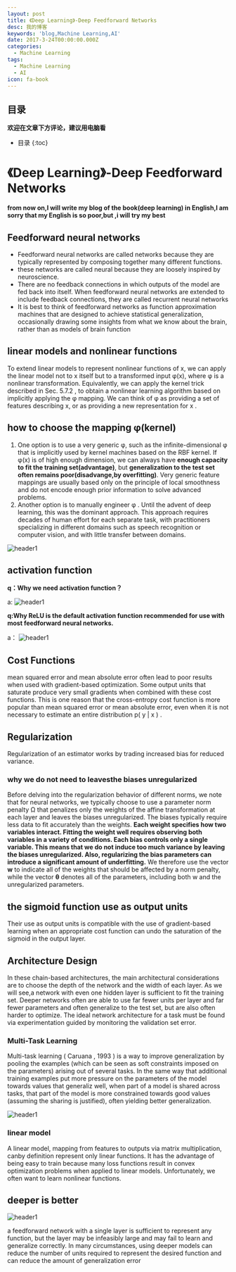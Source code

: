 ```yaml
---
layout: post
title: 《Deep Learning》-Deep Feedforward Networks
desc: 我的博客
keywords: 'blog,Machine Learning,AI'
date: 2017-3-24T00:00:00.000Z
categories:
  - Machine Learning
tags:
  - Machine Learning
  - AI
icon: fa-book
---
```



## 目录
**欢迎在文章下方评论，建议用电脑看**

* 目录
{:toc}

# 《Deep Learning》-Deep Feedforward Networks

**from now on,I will write my blog of the book(deep learning)  in English,I am sorry that my English is so poor,but ,i will try my best**


##  Feedforward neural networks

* Feedforward neural networks are called networks because they are typically represented by composing together many different functions.
* these networks are called neural because they are loosely inspired by neuroscience.
* There are no feedback connections in which outputs of the model are fed back into itself. When feedforward neural networks are extended to include feedback connections, they are called recurrent neural networks
* It is best to think of feedforward networks as function approximation machines that are designed to achieve statistical generalization, occasionally drawing some insights from what we know about the brain, rather than as models of brain function


## linear models and nonlinear functions

To extend linear models to represent nonlinear functions of x, we can apply the linear model not to x itself but to a transformed input φ(x), where φ is a nonlinear transformation. Equivalently, we can apply the kernel trick described in Sec. 5.7.2 , to obtain a nonlinear learning algorithm based on implicitly applying the φ mapping. We can think of φ as providing a set of features describing x, or as providing a new representation for x .

## how to choose the mapping φ(kernel)

1. One option is to use a very generic φ, such as the infinite-dimensional φ that is implicitly used by kernel machines based on the RBF kernel. If φ(x) is of high enough dimension, we can always have **enough capacity to fit the training set(advantage)**, but **generalization to the test set often remains poor(disadvange,by overfitting)**. Very generic feature mappings are usually based only on the principle of local smoothness and do not encode enough prior information to solve advanced problems.
2. Another option is to manually engineer φ . Until the advent of deep learning, this was the dominant approach. This approach requires decades of human effort for each separate task, with practitioners specializing in different domains such as speech recognition or computer vision, and with little transfer between domains.

<img src="{{ site.img_path }}/Machine Learning/nonlinear.png" alt="header1" style="height:auto!important;width:auto%;max-width:1020px;"/>

## activation function

**q：Why we need activation function？**

a:
<img src="{{ site.img_path }}/Machine Learning/activation function.png" alt="header1" style="height:auto!important;width:auto%;max-width:1020px;"/>

**q:Why ReLU is the default activation function recommended for use with most feedforward neural networks.**

a：
<img src="{{ site.img_path }}/Machine Learning/ReLU1.png" alt="header1" style="height:auto!important;width:auto%;max-width:1020px;"/>

## Cost Functions

mean squared error and mean absolute error often lead to poor results when used with gradient-based optimization. Some output units that saturate produce very small gradients when combined with these cost functions. This is one reason that the cross-entropy cost function is more popular than mean squared error or mean absolute error, even when it is not necessary to estimate an entire distribution p( y | x ) .

## Regularization

Regularization of an estimator works by trading increased bias for reduced variance.


### why we do not need to leavesthe biases unregularized

Before delving into the regularization behavior of different norms, we note that for neural networks, we typically choose to use a parameter norm penalty Ω that penalizes only the weights of the affine transformation at each layer and leaves the biases unregularized. The biases typically require less data to fit accurately than the weights. **Each weight specifies how two variables interact. Fitting the weight well requires observing both variables in a variety of conditions. Each bias controls only a single variable. This means that we do not induce too much variance by leaving the biases unregularized. Also, regularizing the bias parameters can introduce a significant amount of underfitting.** We therefore use the vector **w** to indicate all of the weights that should be affected by a norm penalty, while the vector **θ** denotes all of the parameters, including both w and the unregularized parameters.

## the sigmoid function use as output units

Their use as output units is compatible with the use of gradient-based learning when an appropriate cost function can undo the saturation of the sigmoid in the output layer.

## Architecture Design

In these chain-based architectures, the main architectural considerations are to choose the depth of the network and the width of each layer. As we will see,a network with even one hidden layer is sufficient to fit the training set. Deeper networks often are able to use far fewer units per layer and far fewer parameters and often generalize to the test set, but are also often harder to optimize. The ideal network architecture for a task must be found via experimentation guided by monitoring the validation set error.

### Multi-Task Learning

Multi-task learning ( Caruana , 1993 ) is a way to improve generalization by pooling the examples (which can be seen as soft constraints imposed on the parameters) arising out of several tasks. In the same way that additional training examples put more pressure on the parameters of the model towards values that generaliz well, when part of a model is shared across tasks, that part of the model is more constrained towards good values (assuming the sharing is justified), often yielding better generalization.

<img src="{{ site.img_path }}/Machine Learning/mutitask.png" alt="header1" style="height:auto!important;width:auto%;max-width:1020px;"/>

### linear model

A linear model, mapping from features to outputs via matrix multiplication, canby definition represent only linear functions. It has the advantage of being easy to train because many loss functions result in convex optimization problems when applied to linear models. Unfortunately, we often want to learn nonlinear functions.

## deeper is better

<img src="{{ site.img_path }}/Machine Learning/webwxgetmsgimg.jpg" alt="header1" style="height:auto!important;width:auto%;max-width:1020px;"/>

a feedforward network with a single layer is sufficient to represent any function, but the layer may be infeasibly large and may fail to learn and generalize correctly. In many circumstances, using deeper models can reduce the number of units required to represent the desired function and can reduce the amount of generalization error

  <!-- 多说评论框 start -->
  <div class="ds-thread" data-thread-key="2017032401" data-title=" 《Deep Learning》-Deep Feedforward Networks" data-url=""></div>
<!-- 多说评论框 end -->
<!-- 多说公共JS代码 start (一个网页只需插入一次) -->
<script type="text/javascript">
var duoshuoQuery = {short_name:"yzhhome"};
  (function() {
    var ds = document.createElement('script');
    ds.type = 'text/javascript';ds.async = true;
    ds.src = (document.location.protocol == 'https:' ? 'https:' : 'http:') + '//static.duoshuo.com/embed.js';
    ds.charset = 'UTF-8';
    (document.getElementsByTagName('head')[0] 
     || document.getElementsByTagName('body')[0]).appendChild(ds);
  })();
  </script>
<!-- 多说公共JS代码 end -->